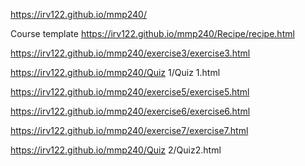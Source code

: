 https://irv122.github.io/mmp240/

Course template
https://irv122.github.io/mmp240/Recipe/recipe.html


https://irv122.github.io/mmp240/exercise3/exercise3.html

https://irv122.github.io/mmp240/Quiz 1/Quiz 1.html

https://irv122.github.io/mmp240/exercise5/exercise5.html

https://irv122.github.io/mmp240/exercise6/exercise6.html

https://irv122.github.io/mmp240/exercise7/exercise7.html


https://irv122.github.io/mmp240/Quiz 2/Quiz2.html
